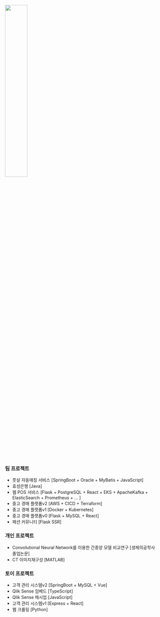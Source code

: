<a href="https://github.com/anuraghazra/github-readme-stats">
    <img src="https://github-readme-stats.vercel.app/api/top-langs/?username=rlatkd&layout=donut&show_icons=true&theme=material-palenight&hide_border=true&bg_color=20232a&icon_color=58A6FF&text_color=fff&title_color=58A6FF&count_private=true&exclude_repo=Face-Transfer-Application&include_all_commits=true&hide=css,html" width=38% />
</a>
<!-- <a href="https://github.com/anuraghazra/github-readme-stats">
  <img src="https://github-readme-stats.vercel.app/api?username=rlatkd&show_icons=true&include_all_commits=true&theme=material-palenight&hide_border=true&bg_color=20232a&icon_color=58A6FF&text_color=fff&title_color=58A6FF&count_private=true" width=56% />
</a>
<a href="https://github.com/ashutosh00710/github-readme-activity-graph">
    <img src="https://github-readme-activity-graph.vercel.app/graph?username=rlatkd&theme=react-dark&bg_color=20232a&hide_border=true&line=58A6FF&color=58A6FF" width=94%/>
</a>

<a href="https://github.com/anuraghazra/github-readme-stats">
    <img src="https://github-readme-stats.vercel.app/api/wakatime?username=rlatkd"/>
</a> -->

### 팀 프로젝트
- 풋살 자동매칭 서비스
  [SpringBoot + Oracle + MyBatis + JavaScript]
- 효성은행
  [Java]
- 웹 POS 서비스
  [Flask + PostgreSQL + React + EKS + ApacheKafka + ElasticSearch + Prometheus + ... ]
- 중고 경매 플랫폼v2
  [AWS + CICD + Terraform]
- 중고 경매 플랫폼v1
  [Docker + Kubernetes]
- 중고 경매 플랫폼v0
  [Flask + MySQL + React]
- 패션 커뮤니티
  [Flask SSR]

### 개인 프로젝트
- Convolutional Neural Network를 이용한 간종양 모델 비교연구
  [생체의공학사 졸업논문]
- CT 이미지재구성
  [MATLAB]

### 토이 프로젝트
- 고객 관리 시스템v2
  [SpringBoot + MySQL + Vue]
- Qlik Sense 임베드
  [TypeScript]
- Qlik Sense 메시업
  [JavaScript]
- 고객 관리 시스템v1
  [Express + React]
- 웹 크롤링
  [Python]
